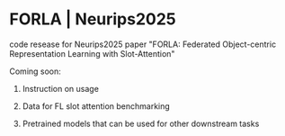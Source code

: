 # FORLA | Neurips2025
code resease for Neurips2025 paper "FORLA: Federated Object-centric Representation Learning with Slot-Attention"

Coming soon:
1. Instruction on usage 

2. Data for FL slot attention benchmarking 

3. Pretrained models that can be used for other downstream tasks
